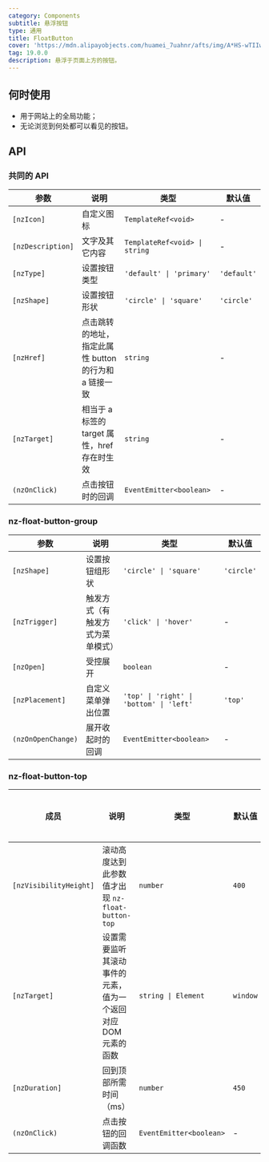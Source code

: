 ```yaml
---
category: Components
subtitle: 悬浮按钮
type: 通用
title: FloatButton
cover: 'https://mdn.alipayobjects.com/huamei_7uahnr/afts/img/A*HS-wTIIwu0kAAAAAAAAAAAAADrJ8AQ/original'
tag: 19.0.0
description: 悬浮于页面上方的按钮。
---
```


## 何时使用

- 用于网站上的全局功能；
- 无论浏览到何处都可以看见的按钮。

## API

### 共同的 API

| 参数              | 说明                                                  | 类型                          | 默认值      |
| ----------------- | ----------------------------------------------------- | ----------------------------- | ----------- |
| `[nzIcon]`        | 自定义图标                                            | `TemplateRef<void>`           | -           |
| `[nzDescription]` | 文字及其它内容                                        | `TemplateRef<void> \| string` | -           |
| `[nzType]`        | 设置按钮类型                                          | `'default' \| 'primary'`      | `'default'` |
| `[nzShape]`       | 设置按钮形状                                          | `'circle' \| 'square'`        | `'circle'`  |
| `[nzHref]`        | 点击跳转的地址，指定此属性 button 的行为和 a 链接一致 | `string`                      | -           |
| `[nzTarget]`      | 相当于 a 标签的 target 属性，href 存在时生效          | `string`                      | -           |
| `(nzOnClick)`     | 点击按钮时的回调                                      | `EventEmitter<boolean>`       | -           |

### nz-float-button-group

| 参数               | 说明                             | 类型                                     | 默认值     |
| ------------------ | -------------------------------- | ---------------------------------------- | ---------- |
| `[nzShape]`        | 设置按钮组形状                   | `'circle' \| 'square'`                   | `'circle'` |
| `[nzTrigger]`      | 触发方式（有触发方式为菜单模式） | `'click' \| 'hover'`                     | -          |
| `[nzOpen]`         | 受控展开                         | `boolean`                                | -          |
| `[nzPlacement]`    | 自定义菜单弹出位置               | `'top' \| 'right' \| 'bottom' \| 'left'` | `'top'`    |
| `(nzOnOpenChange)` | 展开收起时的回调                 | `EventEmitter<boolean>`                  | -          |

### nz-float-button-top

| 成员                   | 说明                                                          | 类型                    | 默认值   | 全局配置 |
| ---------------------- | ------------------------------------------------------------- | ----------------------- | -------- | -------- |
| `[nzVisibilityHeight]` | 滚动高度达到此参数值才出现 `nz-float-button-top`              | `number`                | `400`    | ✅       |
| `[nzTarget]`           | 设置需要监听其滚动事件的元素，值为一个返回对应 DOM 元素的函数 | `string \| Element`     | `window` |
| `[nzDuration]`         | 回到顶部所需时间（ms）                                        | `number`                | `450`    |
| `(nzOnClick)`          | 点击按钮的回调函数                                            | `EventEmitter<boolean>` | -        |
